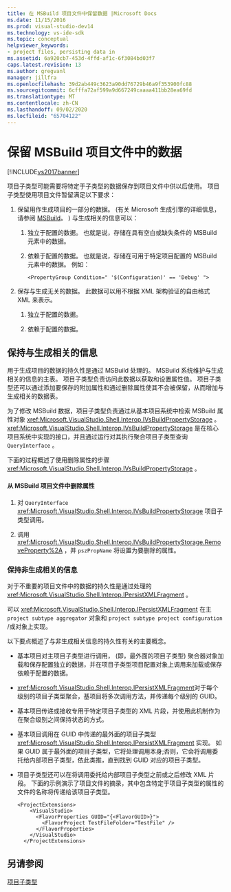 ```yaml
---
title: 在 MSBuild 项目文件中保留数据 |Microsoft Docs
ms.date: 11/15/2016
ms.prod: visual-studio-dev14
ms.technology: vs-ide-sdk
ms.topic: conceptual
helpviewer_keywords:
- project files, persisting data in
ms.assetid: 6a920cb7-453d-4ffd-af1c-6f3084bd03f7
caps.latest.revision: 13
ms.author: gregvanl
manager: jillfra
ms.openlocfilehash: 39d2ab449c3623a90dd76729b46a9f353900fc88
ms.sourcegitcommit: 6cfffa72af599a9d667249caaaa411bb28ea69fd
ms.translationtype: MT
ms.contentlocale: zh-CN
ms.lasthandoff: 09/02/2020
ms.locfileid: "65704122"
---
```

# <a name="persisting-data-in-the-msbuild-project-file"></a>保留 MSBuild 项目文件中的数据
[!INCLUDE[vs2017banner](../../includes/vs2017banner.md)]

项目子类型可能需要将特定于子类型的数据保存到项目文件中供以后使用。 项目子类型使用项目文件暂留满足以下要求：  
  
1. 保留用作生成项目的一部分的数据。  (有关 Microsoft 生成引擎的详细信息，请参阅 [MSBuild](https://msdn.microsoft.com/7c49aba1-ee6c-47d8-9de1-6f29a906e20b)。 ) 与生成相关的信息可以：  
  
    1. 独立于配置的数据。 也就是说，存储在具有空白或缺失条件的 MSBuild 元素中的数据。  
  
    2. 依赖于配置的数据。 也就是说，存储在可用于特定项目配置的 MSBuild 元素中的数据。 例如：  
  
        ```  
        <PropertyGroup Condition=" '$(Configuration)' == 'Debug' ">  
        ```  
  
2. 保存与生成无关的数据。 此数据可以用不根据 XML 架构验证的自由格式 XML 来表示。  
  
    1. 独立于配置的数据。  
  
    2. 依赖于配置的数据。  
  
## <a name="persisting-build-related-information"></a>保持与生成相关的信息  
 用于生成项目的数据的持久性是通过 MSBuild 处理的。 MSBuild 系统维护与生成相关的信息的主表。 项目子类型负责访问此数据以获取和设置属性值。 项目子类型还可以通过添加要保存的附加属性和通过删除属性使其不会被保留，从而增加与生成相关的数据表。  
  
 为了修改 MSBuild 数据，项目子类型负责通过从基本项目系统中检索 MSBuild 属性对象 <xref:Microsoft.VisualStudio.Shell.Interop.IVsBuildPropertyStorage> 。 <xref:Microsoft.VisualStudio.Shell.Interop.IVsBuildPropertyStorage> 是在核心项目系统中实现的接口，并且通过运行对其执行聚合项目子类型查询 `QueryInterface` 。  
  
 下面的过程概述了使用删除属性的步骤 <xref:Microsoft.VisualStudio.Shell.Interop.IVsBuildPropertyStorage> 。  
  
#### <a name="to-remove-a-property-from-an-msbuild-project-file"></a>从 MSBuild 项目文件中删除属性  
  
1. 对 `QueryInterface` <xref:Microsoft.VisualStudio.Shell.Interop.IVsBuildPropertyStorage> 项目子类型调用。  
  
2. 调用 <xref:Microsoft.VisualStudio.Shell.Interop.IVsBuildPropertyStorage.RemoveProperty%2A> ，并 `pszPropName` 将设置为要删除的属性。  
  
### <a name="persisting-non-build-related-information"></a>保持非生成相关的信息  
 对于不重要的项目文件中的数据的持久性是通过处理的 <xref:Microsoft.VisualStudio.Shell.Interop.IPersistXMLFragment> 。  
  
 可以 <xref:Microsoft.VisualStudio.Shell.Interop.IPersistXMLFragment> 在主 `project subtype aggregator` 对象和 `project subtype project configuration` /或对象上实现。  
  
 以下要点概述了与非生成相关信息的持久性有关的主要概念。  
  
- 基本项目对主项目子类型进行调用， (即，最外面的项目子类型) 聚合器对象加载和保存配置独立的数据，并在项目子类型项目配置对象上调用来加载或保存依赖于配置的数据。  
  
- <xref:Microsoft.VisualStudio.Shell.Interop.IPersistXMLFragment>对于每个级别的项目子类型聚合，基项目将多次调用方法，并传递每个级别的 GUID。  
  
- 基本项目传递或接收专用于特定项目子类型的 XML 片段，并使用此机制作为在聚合级别之间保持状态的方式。  
  
- 基本项目调用在 GUID 中传递的最外面的项目子类型 <xref:Microsoft.VisualStudio.Shell.Interop.IPersistXMLFragment> 实现。 如果 GUID 属于最外面的项目子类型，它将处理调用本身;否则，它会将调用委托给内部项目子类型，依此类推，直到找到 GUID 对应的项目子类型。  
  
- 项目子类型还可以在将调用委托给内部项目子类型之前或之后修改 XML 片段。 下面的示例演示了项目文件的摘录，其中包含特定于项目子类型的属性的文件的名称将传递给该项目子类型。  
  
    ```  
    <ProjectExtensions>  
        <VisualStudio>  
          <FlavorProperties GUID="{<FlavorGUID>}">  
            <FlavorProject TestFileFolder="TestFile" />  
          </FlavorProperties>  
        </VisualStudio>  
      </ProjectExtensions>  
    ```  
  
## <a name="see-also"></a>另请参阅  
 [项目子类型](../../extensibility/internals/project-subtypes.md)
